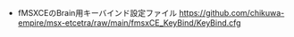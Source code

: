 * fMSXCEのBrain用キーバインド設定ファイル
https://github.com/chikuwa-empire/msx-etcetra/raw/main/fmsxCE_KeyBind/KeyBind.cfg
